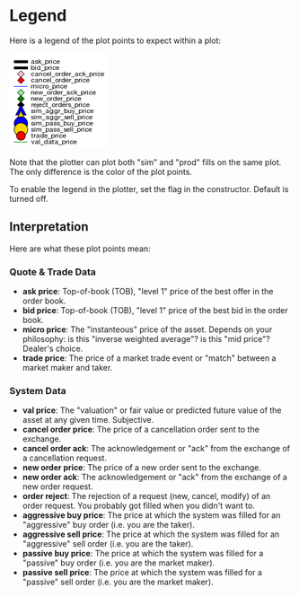 # Legend

Here is a legend of the plot points to expect within a plot: 

![legend](../../assets/legend.png)

Note that the plotter can plot both "sim" and "prod" fills on the same plot. The only difference is the color of the plot points. 

To enable the legend in the plotter, set the flag in the constructor. Default is turned off. 

## Interpretation 

Here are what these plot points mean: 

### Quote & Trade Data

- **ask price**: Top-of-book (TOB), "level 1" price of the best offer in the order book. 
- **bid price**: Top-of-book (TOB), "level 1" price of the best bid in the order book. 
- **micro price**: The "instanteous" price of the asset. Depends on your philosophy: is this "inverse weighted average"? is this "mid price"? Dealer's choice. 
- **trade price**: The price of a market trade event or "match" between a market maker and taker. 

### System Data 

- **val price**: The "valuation" or fair value or predicted future value of the asset at any given time. Subjective. 
- **cancel order price**: The price of a cancellation order sent to the exchange. 
- **cancel order ack**: The acknowledgement or "ack" from the exchange of a cancellation request. 
- **new order price**: The price of a new order sent to the exchange. 
- **new order ack**: The acknowledgement or "ack" from the exchange of a new order request. 
- **order reject**: The rejection of a request (new, cancel, modify) of an order request. You probably got filled when you didn't want to. 
- **aggressive buy price**: The price at which the system was filled for an "aggressive" buy order (i.e. you are the taker). 
- **aggressive sell price**: The price at which the system was filled for an "aggressive" sell order (i.e. you are the taker). 
- **passive buy price**: The price at which the system was filled for a "passive" buy order (i.e. you are the market maker). 
- **passive sell price**: The price at which the system was filled for a "passive" sell order (i.e. you are the market maker). 